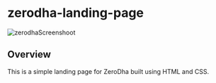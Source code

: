 # zerodha-landing-page

![zerodhaScreenshoot](https://github.com/ErShubham4u/Frontend-Development/assets/100616631/6a4666be-ca2a-40ac-acbb-b1041db833ae)

## Overview

This is a simple landing page for ZeroDha built using HTML and CSS.